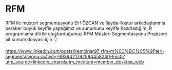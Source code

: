 # RFM
RFM ile müşteri segmentasyonu
Elif ÖZCAN ve İlayda Koştur arkadaşlarımla beraber büyük keyifle yaptığımız ve sunumunu keyifle hazırladığım;
R programlama dili ile oluşturduğumuz RFM Müşteri Segmentasyonu Projesine ait sunum dosyası için 👇

https://www.linkedin.com/posts/iremcinar97_rfm-m%C3%BC%C5%9Fteri-segmentasyonu-activity-6936421792584458240-Evs0?utm_source=linkedin_share&utm_medium=member_desktop_web
